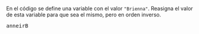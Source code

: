 
En el código se define una variable con el valor `"Brienna"`. Reasigna el valor de esta variable para que sea el mismo, pero en orden inverso.

<pre class='hexlet-basics-output'>
anneirB
</pre>
